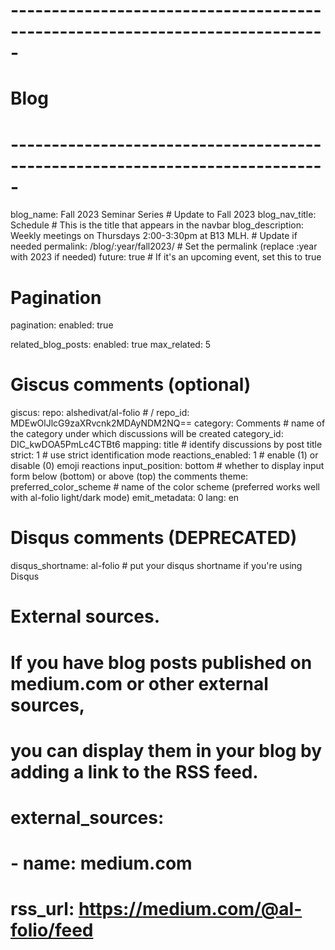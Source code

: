 # -----------------------------------------------------------------------------
# Blog
# -----------------------------------------------------------------------------

blog_name: Fall 2023 Seminar Series  # Update to Fall 2023
blog_nav_title: Schedule  # This is the title that appears in the navbar
blog_description: Weekly meetings on Thursdays 2:00-3:30pm at B13 MLH.  # Update if needed
permalink: /blog/:year/fall2023/  # Set the permalink (replace :year with 2023 if needed)
future: true  # If it's an upcoming event, set this to true

# Pagination
pagination:
  enabled: true

related_blog_posts:
  enabled: true
  max_related: 5

# Giscus comments (optional)
giscus:
  repo: alshedivat/al-folio      # <your-github-user-name>/<your-github-repo-name>
  repo_id: MDEwOlJlcG9zaXRvcnk2MDAyNDM2NQ==
  category: Comments             # name of the category under which discussions will be created
  category_id: DIC_kwDOA5PmLc4CTBt6
  mapping: title                 # identify discussions by post title
  strict: 1                      # use strict identification mode
  reactions_enabled: 1           # enable (1) or disable (0) emoji reactions
  input_position: bottom         # whether to display input form below (bottom) or above (top) the comments
  theme: preferred_color_scheme  # name of the color scheme (preferred works well with al-folio light/dark mode)
  emit_metadata: 0
  lang: en

# Disqus comments (DEPRECATED)
disqus_shortname: al-folio # put your disqus shortname if you're using Disqus

# External sources.
# If you have blog posts published on medium.com or other external sources,
# you can display them in your blog by adding a link to the RSS feed.
# external_sources:
#   - name: medium.com
#     rss_url: https://medium.com/@al-folio/feed

